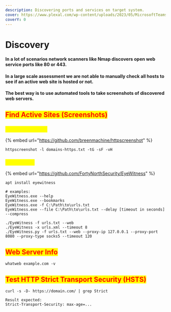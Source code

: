 ```yaml
---
description: Discovering ports and services on target system.
cover: https://www.plexal.com/wp-content/uploads/2023/05/MicrosoftTeams-image-171.png
coverY: 0
---
```


# Discovery

#### In a lot of scenarios network scanners like Nmap discovers open web service ports like 80 or 443. &#x20;

#### In a large scale assessment we are not able to manually check all hosts to see if an active web site is hosted or not.&#x20;

#### The best way is to use automated tools to take screenshots of discovered web servers.

## <mark style="color:red;">Find Active Sites (Screenshots)</mark>

### <mark style="color:yellow;">Http-screenshot</mark>

{% embed url="https://github.com/breenmachine/httpscreenshot" %}

```
httpscreenshot -l domains-https.txt -tG -sF -vH 
```

### <mark style="color:yellow;">Eyewitness</mark>

{% embed url="https://github.com/FortyNorthSecurity/EyeWitness" %}

```
apt install eyewitness

# examples:
EyeWitness.exe --help
EyeWitness.exe --bookmarks
EyeWitness.exe -f C:\Path\to\urls.txt
EyeWitness.exe --file C:\Path\to\urls.txt --delay [timeout in seconds] --compress

./EyeWitness -f urls.txt --web
./EyeWitness -x urls.xml --timeout 8 
./EyeWitness.py -f urls.txt --web --proxy-ip 127.0.0.1 --proxy-port 8080 --proxy-type socks5 --timeout 120
```

## <mark style="color:red;">Web Server Info</mark>

```
whatweb example.com -v
```

## <mark style="color:red;">Test HTTP Strict Transport Security (HSTS)</mark>

```
curl -s -D- https://domain.com/ | grep Strict

Result expected:
Strict-Transport-Security: max-age=...
```
